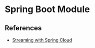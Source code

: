 # Spring Boot Module

## References
- [Streaming with Spring Cloud](https://medium.com/walmartglobaltech/streaming-with-spring-cloud-24a001ad307a)
